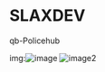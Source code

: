 # SLAXDEV
qb-Policehub

img:![image](https://github.com/slaxdev1/SLAXDEV-/assets/161975614/4c86c98e-31e4-4036-830b-23ae6b1974e6)
![image2](https://github.com/slaxdev1/SLAXDEV-/assets/161975614/c47e6ab4-205a-47e8-b05c-f9daab19394e)
